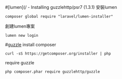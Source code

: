 #[lumen](/   - Installing guzzlehttp/psr7 (1.3.1)
安裝lumen
```
composer global require "laravel/lumen-installer"
```
創建lumen專案
```
lumen new login
```

#[guzzle](https://github.com/guzzle/guzzle)
install composer
```
curl -sS https://getcomposer.org/installer | php
```
require guzzle
```
php composer.phar require guzzlehttp/guzzle
```
